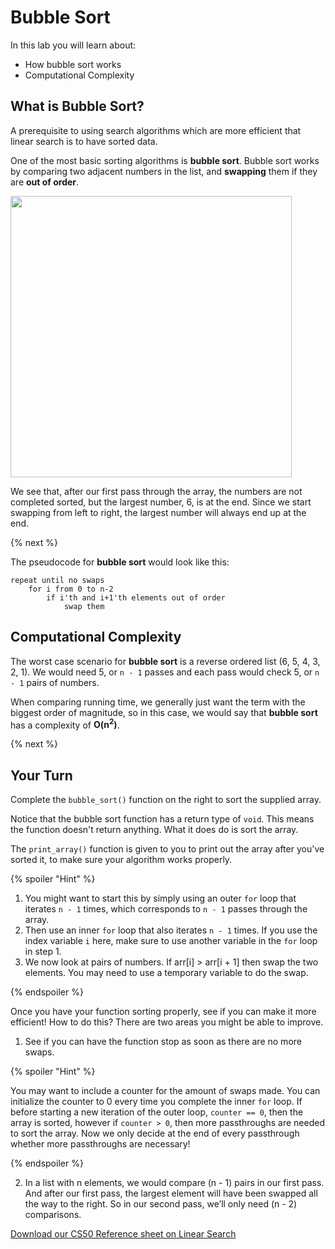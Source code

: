 # Bubble Sort

In this lab you will learn about:

- How bubble sort works
- Computational Complexity

## What is Bubble Sort?

A prerequisite to using search algorithms which are more efficient that linear search is to have sorted data.

One of the most basic sorting algorithms is **bubble sort**. Bubble sort works by comparing two adjacent numbers in
the list, and **swapping** them if they are **out of order**. 

<!-- ![Bubble_Sort](http://labs.cs50nestm.net/bubblesort.gif) -->
<img src="http://labs.cs50nestm.net/bubblesort.gif" width="450">

We see that, after our first pass through the array, the numbers are not completed sorted, but the largest number, 6, is at the end. Since we start swapping from left to right, the largest number will always end up at the end.

{% next %}

The pseudocode for **bubble sort** would look like this:

```
repeat until no swaps
    for i from 0 to n-2
        if i'th and i+1'th elements out of order
            swap them
```


## Computational Complexity

The worst case scenario for **bubble sort** is a reverse ordered list (6, 5, 4, 3, 2, 1). We would need 5, or `n - 1` passes and each pass would check 5, or `n - 1` pairs of numbers. 

When comparing running time, we generally just want the term with the biggest order of magnitude, so in this case, we would say that **bubble sort** has a complexity of **O(n<sup>2</sup>)**.

{% next %}

## Your Turn

Complete the `bubble_sort()` function on the right to sort the supplied array. 

Notice that the bubble sort function has a return type of `void`. This means the function doesn't return anything. What it does do is sort the array.

The `print_array()` function is given to you to print out the array after you've sorted it, to make sure your algorithm works properly.

{% spoiler "Hint" %}

1. You might want to start this by simply using an outer `for` loop that iterates `n - 1` times, which corresponds to `n - 1` passes through the array.
2. Then use an inner `for` loop that also iterates `n - 1` times. If you use the index variable `i` here, make sure to use another variable in the `for` loop in step 1.
3. We now look at pairs of numbers. If arr[i] > arr[i + 1] then swap the two elements. You may need to use a temporary variable to do the swap.

{% endspoiler %}

Once you have your function sorting properly, see if you can make it more efficient! How to do this? There are two areas you might be able to improve.

1. See if you can have the function stop as soon as there are no more swaps. 

{% spoiler "Hint" %}

You may want to include a counter for the amount of swaps made. You can initialize the counter to 0 every time you complete the inner `for` loop. If before starting a new iteration of the outer loop,   `counter == 0`, then the array is sorted, however if `counter > 0`, then more passthroughs are needed to sort the array. Now we only decide at the end of every passthrough whether more passthroughs are necessary!

{% endspoiler %}

2. In a list with n elements, we would compare (n - 1) pairs in our first pass. And after our first pass, the largest element will have been swapped all the way to the right. So in our second pass, we’ll only need (n - 2) comparisons.


[Download our CS50 Reference sheet on Linear Search](https://ap.cs50.school/assets/pdfs/unit3/bubble_sort.pdf)
